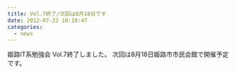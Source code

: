 ```yaml
---
title: Vol.7終了/次回は8月18日です
date: 2012-07-22 10:10:47
categories:
  - news
---
```


姫路IT系勉強会 Vol.7終了しました。
次回は8月18日姫路市市民会館で開催予定です。
